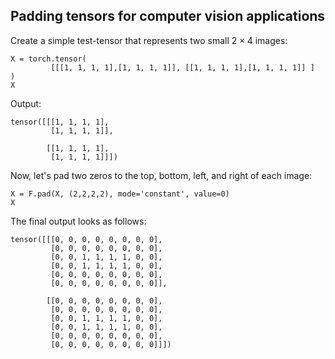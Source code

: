 

## Padding tensors for computer vision applications

Create a simple test-tensor that represents two small $2 \times 4$ images:

```
X = torch.tensor(
         [[[1, 1, 1, 1],[1, 1, 1, 1]], [[1, 1, 1, 1],[1, 1, 1, 1]] ]
)
X
```

Output:

```
tensor([[[1, 1, 1, 1],
         [1, 1, 1, 1]],

        [[1, 1, 1, 1],
         [1, 1, 1, 1]]])
```

Now, let's pad two zeros to the top, bottom, left, and right of each image:

```
X = F.pad(X, (2,2,2,2), mode='constant', value=0)
X
```

The final output looks as follows:

```
tensor([[[0, 0, 0, 0, 0, 0, 0, 0],
         [0, 0, 0, 0, 0, 0, 0, 0],
         [0, 0, 1, 1, 1, 1, 0, 0],
         [0, 0, 1, 1, 1, 1, 0, 0],
         [0, 0, 0, 0, 0, 0, 0, 0],
         [0, 0, 0, 0, 0, 0, 0, 0]],

        [[0, 0, 0, 0, 0, 0, 0, 0],
         [0, 0, 0, 0, 0, 0, 0, 0],
         [0, 0, 1, 1, 1, 1, 0, 0],
         [0, 0, 1, 1, 1, 1, 0, 0],
         [0, 0, 0, 0, 0, 0, 0, 0],
         [0, 0, 0, 0, 0, 0, 0, 0]]])
```
